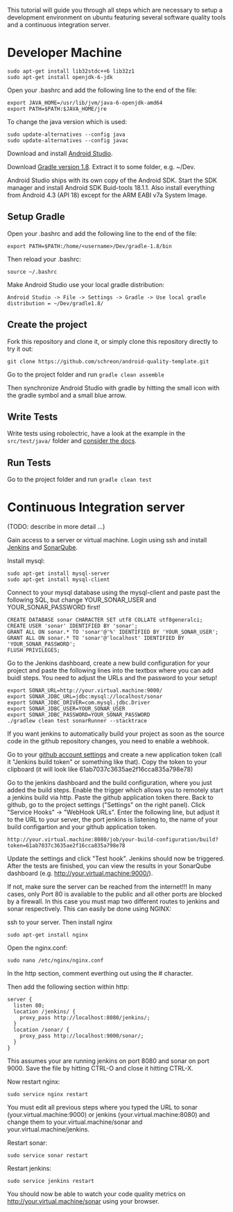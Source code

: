 This tutorial will guide you through all steps which are necessary to setup a development environment on ubuntu featuring several software quality tools and a continuous integration server.

Developer Machine
=================
	sudo apt-get install lib32stdc++6 lib32z1
	sudo apt-get install openjdk-6-jdk

Open your .bashrc and add the following line to the end of the file:

	export JAVA_HOME=/usr/lib/jvm/java-6-openjdk-amd64
	export PATH=$PATH:$JAVA_HOME/jre

To change the java version which is used:

	sudo update-alternatives --config java
	sudo update-alternatives --config javac

Download and install [Android Studio](http://developer.android.com/sdk/installing/studio.html).

Download [Gradle version 1.8](http://www.gradle.org/downloads). Extract it to some folder, e.g. ~/Dev.

Android Studio ships with its own copy of the Android SDK. Start the SDK manager and install Android SDK Buid-tools 18.1.1. Also install everything from Android 4.3 (API 18) except for the ARM EABI v7a System Image. 

Setup Gradle
------------
Open your .bashrc and add the following line to the end of the file:

	export PATH=$PATH:/home/<username>/Dev/gradle-1.8/bin

Then reload your .bashrc:

	source ~/.bashrc

Make Android Studio use your local gradle distribution:

	Android Studio -> File -> Settings -> Gradle -> Use local gradle distribution = ~/Dev/gradle1.8/

Create the project
------------------
Fork this repository and clone it, or simply clone this repository directly to try it out:

	git clone https://github.com/schreon/android-quality-template.git

Go to the project folder and run `gradle clean assemble`

Then synchronize Android Studio with gradle by hitting the small icon with the gradle symbol and a small blue arrow. 

Write Tests
-----------
Write tests using robolectric, have a look at the example in the `src/test/java/` folder and [consider the docs](http://robolectric.org/).

Run Tests
---------
Go to the project folder and run `gradle clean test`

Continuous Integration server
=============================
(TODO: describe in more detail ...)

Gain access to a server or virtual machine. Login using ssh and install [Jenkins](http://jenkins-ci.org/) and [SonarQube](http://www.sonarqube.org/).

Install mysql:

	sudo apt-get install mysql-server
	sudo apt-get install mysql-client

Connect to your mysql database using the mysql-client and paste past the following SQL, but change YOUR_SONAR_USER and YOUR_SONAR_PASSWORD first!

	CREATE DATABASE sonar CHARACTER SET utf8 COLLATE utf8generalci; 
	CREATE USER 'sonar' IDENTIFIED BY 'sonar';
	GRANT ALL ON sonar.* TO 'sonar'@'%' IDENTIFIED BY 'YOUR_SONAR_USER';
	GRANT ALL ON sonar.* TO 'sonar'@'localhost' IDENTIFIED BY 'YOUR_SONAR_PASSWORD';
	FLUSH PRIVILEGES;

Go to the Jenkins dashboard, create a new build configuration for your project and paste the following lines into the textbox where you can add buidl steps. You need to adjust the URLs and the password to your setup!

	export SONAR_URL=http://your.virtual.machine:9000/
	export SONAR_JDBC_URL=jdbc:mysql://localhost/sonar
	export SONAR_JDBC_DRIVER=com.mysql.jdbc.Driver
	export SONAR_JDBC_USER=YOUR_SONAR_USER
	export SONAR_JDBC_PASSWORD=YOUR_SONAR_PASSWORD
	./gradlew clean test sonarRunner --stacktrace

If you want jenkins to automatically build your project as soon as the source code in the github repository changes, you need to enable a webhook.

Go to your [github account settings](https://github.com/settings/applications) and create a new application token (call it "Jenkins build token" or something like that). Copy the token to your clipboard (it will look like 61ab7037c3635ae2f16cca835a798e78)

Go to the jenkins dashboard and the build configuration, where you just added the build steps. Enable the trigger which allows you to remotely start a jenkins build via http. Paste the github application token there. 
Back to github, go to the project settings ("Settings" on the right panel). Click "Service Hooks" -> "WebHook URLs". Enter the following line, but adjust it to the URL to your server, the port jenkins is listening to, the name of your build configartion and your github application token.

	http://your.virtual.machine:8080/job/your-build-configuration/build?token=61ab7037c3635ae2f16cca835a798e78

Update the settings and click "Test hook". Jenkins should now be triggered. After the tests are finished, you can view the results in your SonarQube dashboard (e.g. http://your.virtual.machine:9000/).

If not, make sure the server can be reached from the internet!!! In many cases, only Port 80 is available to the public and all other ports are blocked by a firewall. In this case you must map two different routes to jenkins and sonar respectively. This can easily be done using NGINX:

ssh to your server. Then install nginx

	sudo apt-get install nginx

Open the nginx.conf:
	
	sudo nano /etc/nginx/nginx.conf

In the http section, comment everthing out using the # character.

Then add the following section within http:

    server {
      listen 80;
      location /jenkins/ {
        proxy_pass http://localhost:8080/jenkins/;
      }
      location /sonar/ {
        proxy_pass http://localhost:9000/sonar/;
      }
    }

This assumes your are running jenkins on port 8080 and sonar on port 9000. Save the file by hitting CTRL-O and close it hitting CTRL-X.

Now restart nginx:

	sudo service nginx restart

You must edit all previous steps where you typed the URL to sonar (your.virtual.machine:9000) or jenkins (your.virtual.machine:8080) and change them to your.virtual.machine/sonar and your.virtual.machine/jenkins.

Restart sonar:

	sudo service sonar restart

Restart jenkins:

	sudo service jenkins restart


You should now be able to watch your code quality metrics on http://your.virtual.machine/sonar using your browser.